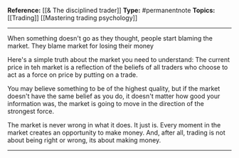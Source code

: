 
**Reference:** [[& The disciplined trader]]
**Type:** #permanentnote 
**Topics:** [[Trading]] [[Mastering trading psychology]]

----
When something doesn't go as they thought, people start blaming the market. They blame market for losing their money

Here's a simple truth about the market you need to understand:
The current price in teh market is a reflection of the beliefs of all traders who choose to act as a force on price by putting on a trade. 

You may believe something to be of the highest quality, but if the market doesn't have the same belief as you do, it doesn't matter how good your information was, the market is going to move in the direction of the strongest force. 

The market is never wrong in what it does. It just is. Every moment in the market creates an opportunity to make money.
And, after all, trading is not about being right or wrong, its about making money.

----

